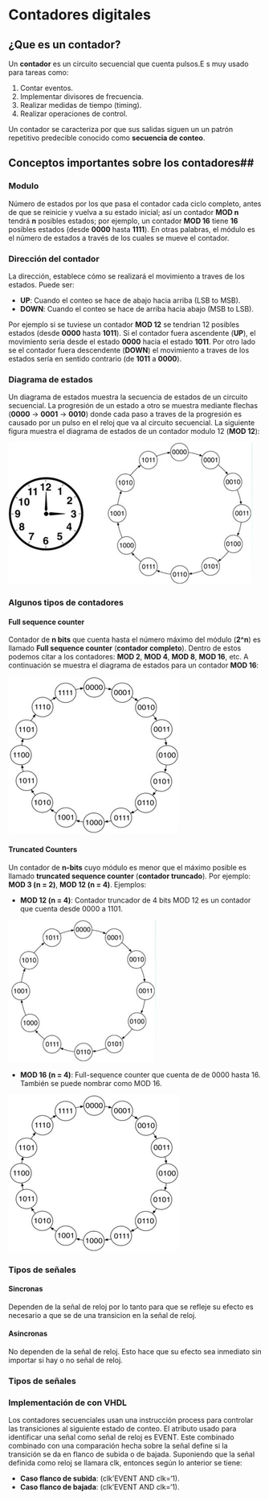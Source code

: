 # Contadores digitales #


## ¿Que es un contador? ##

Un **contador** es un circuito secuencial que cuenta pulsos.E s muy usado para tareas como:
1. Contar eventos.
2. Implementar divisores de frecuencia.
3. Realizar medidas de tiempo (timing).
4. Realizar operaciones de control.

Un contador se caracteriza por que sus salidas siguen un un patrón repetitivo predecible conocido como **secuencia de conteo**.


## Conceptos importantes sobre los contadores##

### Modulo ###

Número de estados por los que pasa el contador cada ciclo completo, antes de que se reinicie y vuelva a su estado inicial; así un contador **MOD n** tendrá **n** posibles estados; por ejemplo, un contador **MOD 16** tiene **16** posibles estados (desde **0000** hasta **1111**). En otras palabras, el módulo es el número de estados a través de los cuales se mueve el contador.


### Dirección del contador ###

La dirección, establece cómo se realizará el movimiento a traves de los estados. Puede ser:
* **UP**: Cuando el conteo se hace de abajo hacia arriba (LSB to MSB).
* **DOWN**: Cuando el conteo se hace de arriba hacia abajo (MSB to LSB).

Por ejemplo si se tuviese un contador **MOD 12** se tendrian 12 posibles estados (desde **0000** hasta **1011**). Si el contador fuera ascendente (**UP**), el movimiento seria desde el estado **0000** hacia el estado **1011**. Por otro lado se el contador fuera descendente (**DOWN**) el movimiento a traves de los estados sería en sentido contrario (de **1011** a **0000**).

### Diagrama de estados ###

Un diagrama de estados muestra la secuencia de estados de un circuito secuencial. La progresión de un estado a otro se muestra mediante flechas (**0000** → **0001** → **0010**) donde cada paso a traves de la progresión es causado por un pulso en el reloj que va al circuito secuencial. La siguiente figura muestra el diagrama de estados de un contador modulo 12 (**MOD 12**):

![diagrama_estados](diagrama_de_estados.jpg)

### Algunos tipos de contadores ###

#### Full sequence counter ####

Contador de **n bits** que cuenta hasta el número máximo del módulo (**2^n**) es llamado **Full sequence counter** (**contador completo**). Dentro de estos podemos citar a los contadores: **MOD 2**, **MOD 4**, **MOD 8**, **MOD 16**, etc. A continuación se muestra el diagrama de estados para un contador **MOD 16**:

![diagrama_estados_dod16](diagrama_de_estados2.jpg)

#### Truncated Counters ####

Un contador de **n-bits** cuyo módulo es menor que el máximo posible es llamado **truncated sequence counter** (**contador truncado**). Por ejemplo: **MOD 3 (n = 2)**, **MOD 12 (n = 4)**. Ejemplos:
* **MOD 12 (n = 4)**: Contador truncador de 4 bits MOD 12 es un contador que cuenta desde 0000 a 1101.

![diagrama_estados_dod16](diagrama_de_estados3.jpg)

* **MOD 16 (n = 4)**: Full-sequence counter que cuenta de de 0000 hasta 16. También se puede nombrar como MOD 16.

![diagrama_estados_dod16](diagrama_de_estados2.jpg)

### Tipos de señales ###

#### Sincronas ####
Dependen de la señal de reloj por lo tanto para que se refleje su efecto es necesario a que se de una transicion en la señal de reloj.

#### Asincronas ####
No dependen de la señal de reloj. Esto hace que su efecto sea inmediato sin importar si hay o no señal de reloj.


### Tipos de señales ###

### Implementación de con VHDL ###

Los contadores secuenciales usan una instrucción process para controlar las transiciones al siguiente estado de conteo.
El atributo usado para identificar una señal como señal de reloj es EVENT. Este combinado combinado con una comparación hecha sobre la señal define si la transición se da en flanco de subida o de bajada. Suponiendo que la señal definida como reloj se llamara clk, entonces según lo anterior se tiene:
* **Caso flanco de subida**: (clk’EVENT AND clk=‘1).
* **Caso flanco de bajada**: (clk’EVENT AND clk=‘1).